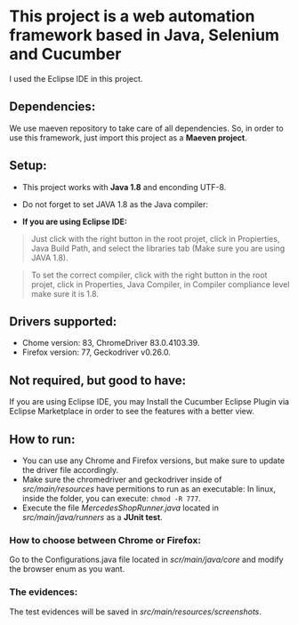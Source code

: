 # This project is a web automation framework based in Java, Selenium and Cucumber
I used the Eclipse IDE in this project.

## Dependencies:
We use maeven repository to take care of all dependencies. So, in order to use this framework, just import this project as a **Maeven project**.

## Setup:
- This project works with **Java 1.8** and enconding UTF-8.

- Do not forget to set JAVA 1.8 as the Java compiler:
- **If you are using Eclipse IDE:**
 > Just click with the right button in the root projet, click in Propierties, Java Build Path, and  select the libraries tab (Make sure you are using JAVA 1.8).
 
 >To set the correct compiler, click with the right button in the root projet, click in Properties, Java Compiler, in Compiler compliance level make sure it is 1.8.

## Drivers supported:
- Chome version: 83, ChromeDriver 83.0.4103.39.
- Firefox version: 77, Geckodriver v0.26.0.

## Not required, but good to have:
If you are using Eclipse IDE, you may Install the Cucumber Eclipse Plugin via Eclipse Marketplace in order to see the features with a better view.

## How to run:
- You can use any Chrome and Firefox versions, but make sure to update the driver file accordingly.
- Make sure the chromedriver and geckodriver inside of *src/main/resources* have permitions to run as an executable: In linux, inside the folder, you can execute: `chmod -R 777`.
- Execute the file *MercedesShopRunner.java* located in *src/main/java/runners* as a **JUnit test**.

### How to choose between Chrome or Firefox:
Go to the Configurations.java file located in *scr/main/java/core* and modify the browser enum as you want.

### The evidences:
The test evidences will be saved in *src/main/resources/screenshots*.
